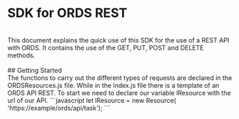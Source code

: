 # SDK for ORDS REST
<br>
This document explains the quick use of this SDK for the use of a REST API with ORDS.
It contains the use of the GET, PUT, POST and DELETE methods.
<br>
<br>
## Getting Started
<br>
The functions to carry out the different types of requests are declared in the ORDSResources.js file.
While in the index.js file there is a template of an ORDS API REST.
To start we need to declare our variable lResource with the url of our API.
```javascript
let lResource = new Resource( 'https://example/ords/api/task');
```